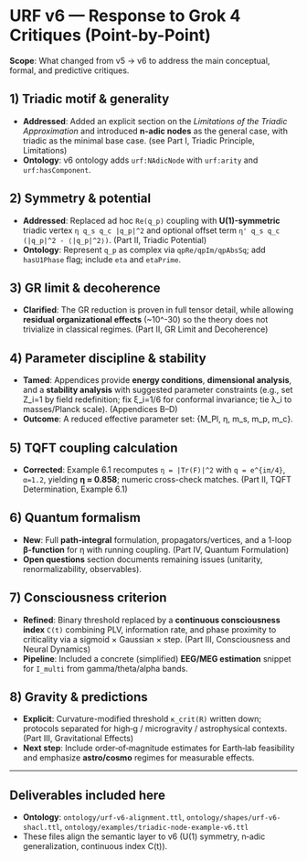 # URF v6 — Response to Grok 4 Critiques (Point-by-Point)

**Scope**: What changed from v5 → v6 to address the main conceptual, formal, and predictive critiques.

## 1) Triadic motif & generality
- **Addressed**: Added an explicit section on the *Limitations of the Triadic Approximation* and introduced **n-adic nodes** as the general case, with triadic as the minimal base case. (see Part I, Triadic Principle, Limitations)
- **Ontology**: v6 ontology adds `urf:NAdicNode` with `urf:arity` and `urf:hasComponent`.

## 2) Symmetry & potential
- **Addressed**: Replaced ad hoc `Re(q_p)` coupling with **U(1)-symmetric** triadic vertex `η q_s q_c |q_p|^2` and optional offset term `η' q_s q_c (|q_p|^2 - ⟨|q_p|^2⟩)`. (Part II, Triadic Potential)
- **Ontology**: Represent `q_p` as complex via `qpRe/qpIm/qpAbsSq`; add `hasU1Phase` flag; include `eta` and `etaPrime`.

## 3) GR limit & decoherence
- **Clarified**: The GR reduction is proven in full tensor detail, while allowing **residual organizational effects** (~10^-30) so the theory does not trivialize in classical regimes. (Part II, GR Limit and Decoherence)

## 4) Parameter discipline & stability
- **Tamed**: Appendices provide **energy conditions**, **dimensional analysis**, and a **stability analysis** with suggested parameter constraints (e.g., set Z_i=1 by field redefinition; fix ξ_i=1/6 for conformal invariance; tie λ_i to masses/Planck scale). (Appendices B–D)
- **Outcome**: A reduced effective parameter set: {M_Pl, η, m_s, m_p, m_c}.

## 5) TQFT coupling calculation
- **Corrected**: Example 6.1 recomputes `η = |Tr(F)|^2` with `q = e^{iπ/4}`, `α=1.2`, yielding **η ≈ 0.858**; numeric cross-check matches. (Part II, TQFT Determination, Example 6.1)

## 6) Quantum formalism
- **New**: Full **path-integral** formulation, propagators/vertices, and a 1-loop **β-function** for η with running coupling. (Part IV, Quantum Formulation)
- **Open questions** section documents remaining issues (unitarity, renormalizability, observables).

## 7) Consciousness criterion
- **Refined**: Binary threshold replaced by a **continuous consciousness index** `C(t)` combining PLV, information rate, and phase proximity to criticality via a sigmoid × Gaussian × step. (Part III, Consciousness and Neural Dynamics)
- **Pipeline**: Included a concrete (simplified) **EEG/MEG estimation** snippet for `I_multi` from gamma/theta/alpha bands.

## 8) Gravity & predictions
- **Explicit**: Curvature-modified threshold `κ_crit(R)` written down; protocols separated for high‑g / microgravity / astrophysical contexts. (Part III, Gravitational Effects)
- **Next step**: Include order‑of‑magnitude estimates for Earth‑lab feasibility and emphasize **astro/cosmo** regimes for measurable effects.

---

## Deliverables included here
- **Ontology**: `ontology/urf-v6-alignment.ttl`, `ontology/shapes/urf-v6-shacl.ttl`, `ontology/examples/triadic-node-example-v6.ttl`
- These files align the semantic layer to v6 (U(1) symmetry, n‑adic generalization, continuous index C(t)).

